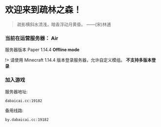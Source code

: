# 欢迎来到疏林之森！ #
> 疏影横斜水清浅，暗香浮动月黄昏。   ——(宋)林逋

### 当前在运营服务器： Air

服务器版本 Paper 1.14.4 **Offline mode**

!> 请使用 Minecraft 1.14.4 版本登录服务器，允许自定义模组。
**不支持多版本登录**

### 加入游戏

服务器地址:

```
dabaicai.cc:19182
```

备用线路:

```
by.dabaicai.cc:19182
```

